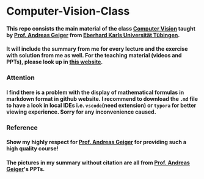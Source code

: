 # Computer-Vision-Class
#### This repo consists the main material of the class [Computer Vision](https://uni-tuebingen.de/fakultaeten/mathematisch-naturwissenschaftliche-fakultaet/fachbereiche/informatik/lehrstuehle/autonomous-vision/lectures/computer-vision/) taught by [Prof. Andreas Geiger](https://www.cvlibs.net/) from [Eberhard Karls Universität Tübingen](https://uni-tuebingen.de/).
#### It will include the summary from me for every lecture and the exercise with solution from me as well. For the teaching material (videos and PPTs), please look up in [this website](https://uni-tuebingen.de/fakultaeten/mathematisch-naturwissenschaftliche-fakultaet/fachbereiche/informatik/lehrstuehle/autonomous-vision/lectures/computer-vision/).

### Attention
#### I find there is a problem with the display of mathematical formulas in markdown format in github website. I recommend to download the `.md` file to have a look in local IDEs i.e. `vscode`(need extension) or `typora` for better viewing experience. Sorry for any inconvenience caused.


### Reference
#### Show my highly respect for [Prof. Andreas Geiger](https://www.cvlibs.net/) for providing such a high quality course!
#### The pictures in my summary without citation are all from [Prof. Andreas Geiger](https://www.cvlibs.net/)'s PPTs. 
